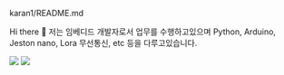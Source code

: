 karan1/README.md

Hi there 👋 
저는 임베디드 개발자로서 업무를 수행하고있으며 Python, Arduino, Jeston nano, Lora 무선통신, etc 등을 다루고있습니다.

<img src="https://img.shields.io/badge/Github-181717?style=flat-square&logo=Github&logoColor=white"/>
<img src="https://img.shields.io/badge/Arduino-2300979D?style=flat-square&logo=Arduino&logoColor=white"/>

